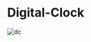 # Digital-Clock

![dc](https://user-images.githubusercontent.com/88606641/177087725-8c6e9e97-7f57-4b54-ba3c-d18a5476c35a.png)
